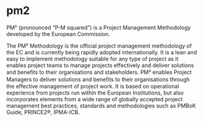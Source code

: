 # pm2
PM² (pronounced “P-M squared”) is a Project Management Methodology developed by the European Commission.

The PM² Methodology is the official project management methodology of the EC and is currently being rapidly adopted internationally. It is a lean and easy to implement methodology suitable for any type of project as it enables project teams to manage projects effectively and deliver solutions and beneﬁts to their organisations and stakeholders. PM² enables Project Managers to deliver solutions and beneﬁts to their organisations through the effective management of project work. It is based on operational experience from projects run within the European Institutions, but also incorporates elements from a wide range of globally accepted project management best practices, standards and methodologies such as PMBoK Guide, PRINCE2®, IPMA-ICB.
